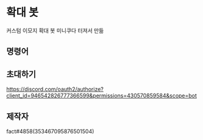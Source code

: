# 확대 봇

커스텀 이모지 확대 봇 
미니쿠다 터져서 만듦

## 명령어


## 초대하기
https://discord.com/oauth2/authorize?client_id=946542826777366599&permissions=430570859584&scope=bot

## 제작자
fact#4858(353467095876501504)